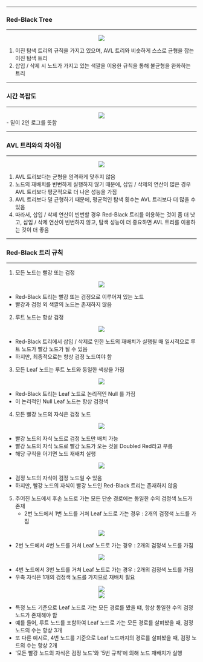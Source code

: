 -----
### Red-Black Tree
-----
<div align="center">
<img src="https://github.com/sooyounghan/Java/assets/34672301/d045cc55-b9fd-483e-9a5f-0aab30fb5d30">
</div>

1. 이진 탐색 트리의 규칙을 가지고 있으며, AVL 트리와 비슷하게 스스로 균형을 잡는 이진 탐색 트리
2. 삽입 / 삭제 시 노드가 가지고 있는 색깔을 이용한 규칙을 통해 불균형을 완화하는 트리

-----
### 시간 복잡도
-----
<div align="center">
<img src="https://github.com/sooyounghan/Java/assets/34672301/f6b64f11-1243-4abe-8fab-a61675c01540">
</div>
  - 밑이 2인 로그를 뜻함

-----
### AVL 트리와의 차이점
-----
<div align="center">
<img src="https://github.com/sooyounghan/Java/assets/34672301/5c35d090-cb44-409f-ad9f-6e74a4eecdbb">
</div>

1. AVL 트리보다는 균형을 엄격하게 맞추지 않음
2. 노드의 재배치를 빈번하게 실행하지 않기 때문에, 삽입 / 삭제의 연산이 많은 경우 AVL 트리보다 평균적으로 더 나은 성능을 가짐
3. AVL 트리보다 덜 균형하기 때문에, 평균적인 탐색 횟수는 AVL 트리보다 더 많을 수 있음
4. 따라서, 삽입 / 삭제 연산이 빈번할 경우 Red-Black 트리를 이용하는 것이 좀 더 낫고, 삽입 / 삭제 연산이 빈번하지 않고, 탐색 성능이 더 중요하면 AVL 트리를 이용하는 것이 더 좋음

-----
### Red-Black 트리 규칙
-----
1. 모든 노드는 빨강 또는 검정
<div align="center">
<img src="https://github.com/sooyounghan/Java/assets/34672301/75217429-e9da-4f17-bbe2-77e6c0761b60">
</div>

  - Red-Black 트리는 빨강 또는 검정으로 이루어져 있는 노드
  - 빨강과 검정 외 색깔의 노드는 존재하지 않음

2. 루트 노드는 항상 검정
<div align="center">
<img src="https://github.com/sooyounghan/Java/assets/34672301/8f6d25c0-18db-4fa4-ae29-3d8a3f420cd4">
</div>

  - Red-Black 트리에서 삽입 / 삭제로 인한 노드의 재배치가 실행될 때 일시적으로 루트 노드가 빨강 노드가 될 수 있음
  - 하지만, 최종적으로는 항상 검정 노드여야 함

3. 모든 Leaf 노드는 루트 노드와 동일한 색상을 가짐
<div align="center">
<img src="https://github.com/sooyounghan/Java/assets/34672301/09118ab5-7752-4075-a58c-498277084754">
</div>

  - Red-Black 트리는 Leaf 노드로 논리적인 Null 를 가짐
  - 이 논리적인 Null Leaf 노드는 항상 검정색

4. 모든 빨강 노드의 자식은 검정 노드
<div align="center">
<img src="https://github.com/sooyounghan/Java/assets/34672301/51a9f37f-d26a-4d2c-b79d-1d19bed48219">
</div>

  - 빨강 노드의 자식 노드로 검정 노드만 배치 가능
  - 빨강 노드의 자식 노드로 빨강 노드가 오는 것을 Doubled Red라고 부름
  - 해당 규칙을 어기면 노드 재배치 실행

<div align="center">
<img src="https://github.com/sooyounghan/Java/assets/34672301/2abbea1f-45e8-438d-afd6-b8fe0f4edcf6">
</div>

  - 검정 노드의 자식이 검정 노드일 수 있음
  - 하지만, 빨강 노드의 자식이 빨강 노드인 Red-Black 트리는 존재하지 않음

5. 주어진 노드에서 후손 노드로 가는 모든 단순 경로에는 동일한 수의 검정색 노드가 존재
   - 2번 노드에서 1번 노드를 거쳐 Leaf 노드로 가는 경우 : 2개의 검정색 노드를 가짐
<div align="center">
<img src="https://github.com/sooyounghan/Java/assets/34672301/fdb764fc-5890-48f8-800e-2c1f74f8a08b">
</div>

   - 2번 노드에서 4번 노드를 거쳐 Leaf 노드로 가는 경우 : 2개의 검정색 노드를 가짐
<div align="center">
<img src="https://github.com/sooyounghan/Java/assets/34672301/c60e8108-009d-466f-a99a-fd7613a947ce">
</div>

   - 4번 노드에서 3번 노드를 거쳐 Leaf 노드로 가는 경우 : 2개의 검정색 노드를 가짐
   - 우측 자식은 1개의 검정색 노드를 가지므로 재배치 필요
<div align="center">
<img src="https://github.com/sooyounghan/Java/assets/34672301/c7a62a56-e231-4773-8cca-947765845bfe">
</div>

<div align="center">
<img src="https://github.com/sooyounghan/Java/assets/34672301/8ffe4624-bf14-4b49-9ffc-34b49df8d1c5">
</div>

  - 특정 노드 기준으로 Leaf 노드로 가는 모든 경로를 봤을 떄, 항상 동일한 수의 검정 노드가 존재해야 함
  - 예를 들어, 루트 노드를 포함하여 Leaf 노드로 가는 모든 경로를 살펴봤을 때, 검정 노드의 수는 항상 3개
  - 또 다른 예시로, 4번 노드를 기준으로 Leaf 노드까지의 경로를 살펴봤을 때, 검정 노드의 수는 항상 2개
  - '모든 빨강 노드의 자식은 검정 노드'와 '5번 규칙'에 의해 노드 재배치가 실행
